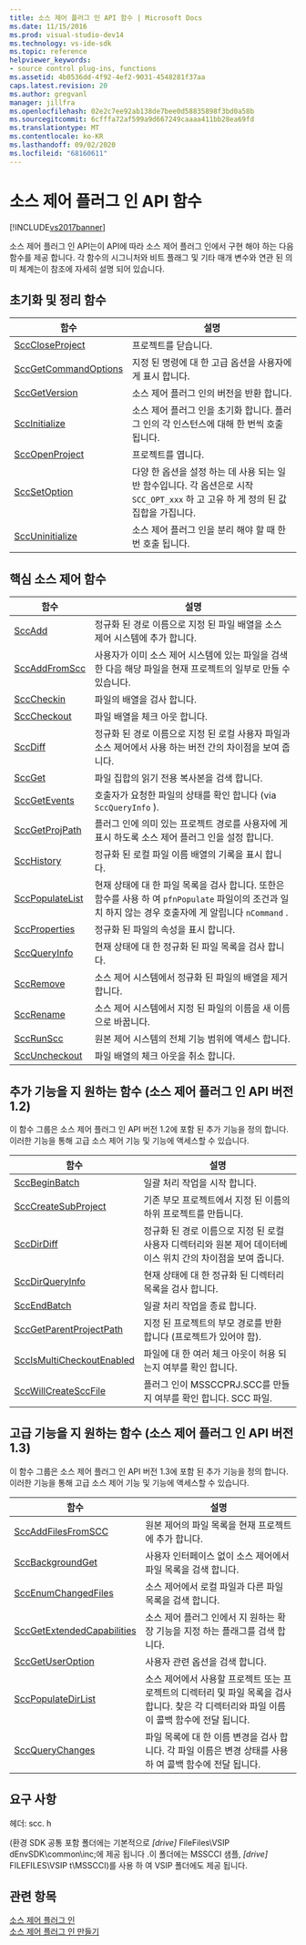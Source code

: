 ```yaml
---
title: 소스 제어 플러그 인 API 함수 | Microsoft Docs
ms.date: 11/15/2016
ms.prod: visual-studio-dev14
ms.technology: vs-ide-sdk
ms.topic: reference
helpviewer_keywords:
- source control plug-ins, functions
ms.assetid: 4b0536dd-4f92-4ef2-9031-4548281f37aa
caps.latest.revision: 20
ms.author: gregvanl
manager: jillfra
ms.openlocfilehash: 02e2c7ee92ab138de7bee0d58835898f3bd0a58b
ms.sourcegitcommit: 6cfffa72af599a9d667249caaaa411bb28ea69fd
ms.translationtype: MT
ms.contentlocale: ko-KR
ms.lasthandoff: 09/02/2020
ms.locfileid: "68160611"
---
```

# <a name="source-control-plug-in-api-functions"></a>소스 제어 플러그 인 API 함수
[!INCLUDE[vs2017banner](../includes/vs2017banner.md)]

소스 제어 플러그 인 API는이 API에 따라 소스 제어 플러그 인에서 구현 해야 하는 다음 함수를 제공 합니다. 각 함수의 시그니처와 비트 플래그 및 기타 매개 변수와 연관 된 의미 체계는이 참조에 자세히 설명 되어 있습니다.  
  
## <a name="initialization-and-housekeeping-functions"></a>초기화 및 정리 함수  
  
|함수|설명|  
|--------------|-----------------|  
|[SccCloseProject](../extensibility/scccloseproject-function.md)|프로젝트를 닫습니다.|  
|[SccGetCommandOptions](../extensibility/sccgetcommandoptions-function.md)|지정 된 명령에 대 한 고급 옵션을 사용자에 게 표시 합니다.|  
|[SccGetVersion](../extensibility/sccgetversion-function.md)|소스 제어 플러그 인의 버전을 반환 합니다.|  
|[SccInitialize](../extensibility/sccinitialize-function.md)|소스 제어 플러그 인을 초기화 합니다. 플러그 인의 각 인스턴스에 대해 한 번씩 호출 됩니다.|  
|[SccOpenProject](../extensibility/sccopenproject-function.md)|프로젝트를 엽니다.|  
|[SccSetOption](../extensibility/sccsetoption-function.md)|다양 한 옵션을 설정 하는 데 사용 되는 일반 함수입니다. 각 옵션은로 시작 `SCC_OPT_xxx` 하 고 고유 하 게 정의 된 값 집합을 가집니다.|  
|[SccUninitialize](../extensibility/sccuninitialize-function.md)|소스 제어 플러그 인을 분리 해야 할 때 한 번 호출 됩니다.|  
  
## <a name="core-source-control-functions"></a>핵심 소스 제어 함수  
  
|함수|설명|  
|--------------|-----------------|  
|[SccAdd](../extensibility/sccadd-function.md)|정규화 된 경로 이름으로 지정 된 파일 배열을 소스 제어 시스템에 추가 합니다.|  
|[SccAddFromScc](../extensibility/sccaddfromscc-function.md)|사용자가 이미 소스 제어 시스템에 있는 파일을 검색 한 다음 해당 파일을 현재 프로젝트의 일부로 만들 수 있습니다.|  
|[SccCheckin](../extensibility/scccheckin-function.md)|파일의 배열을 검사 합니다.|  
|[SccCheckout](../extensibility/scccheckout-function.md)|파일 배열을 체크 아웃 합니다.|  
|[SccDiff](../extensibility/sccdiff-function.md)|정규화 된 경로 이름으로 지정 된 로컬 사용자 파일과 소스 제어에서 사용 하는 버전 간의 차이점을 보여 줍니다.|  
|[SccGet](../extensibility/sccget-function.md)|파일 집합의 읽기 전용 복사본을 검색 합니다.|  
|[SccGetEvents](../extensibility/sccgetevents-function.md)|호출자가 요청한 파일의 상태를 확인 합니다 (via `SccQueryInfo` ).|  
|[SccGetProjPath](../extensibility/sccgetprojpath-function.md)|플러그 인에 의미 있는 프로젝트 경로를 사용자에 게 표시 하도록 소스 제어 플러그 인을 설정 합니다.|  
|[SccHistory](../extensibility/scchistory-function.md)|정규화 된 로컬 파일 이름 배열의 기록을 표시 합니다.|  
|[SccPopulateList](../extensibility/sccpopulatelist-function.md)|현재 상태에 대 한 파일 목록을 검사 합니다. 또한은 함수를 사용 하 여 `pfnPopulate` 파일이의 조건과 일치 하지 않는 경우 호출자에 게 알립니다 `nCommand` .|  
|[SccProperties](../extensibility/sccproperties-function.md)|정규화 된 파일의 속성을 표시 합니다.|  
|[SccQueryInfo](../extensibility/sccqueryinfo-function.md)|현재 상태에 대 한 정규화 된 파일 목록을 검사 합니다.|  
|[SccRemove](../extensibility/sccremove-function.md)|소스 제어 시스템에서 정규화 된 파일의 배열을 제거 합니다.|  
|[SccRename](../extensibility/sccrename-function.md)|소스 제어 시스템에서 지정 된 파일의 이름을 새 이름으로 바꿉니다.|  
|[SccRunScc](../extensibility/sccrunscc-function.md)|원본 제어 시스템의 전체 기능 범위에 액세스 합니다.|  
|[SccUncheckout](../extensibility/sccuncheckout-function.md)|파일 배열의 체크 아웃을 취소 합니다.|  
  
## <a name="functions-that-support-additional-capability-version-12-of-the-source-control-plug-in-api"></a>추가 기능을 지 원하는 함수 (소스 제어 플러그 인 API 버전 1.2)  
 이 함수 그룹은 소스 제어 플러그 인 API 버전 1.2에 포함 된 추가 기능을 정의 합니다. 이러한 기능을 통해 고급 소스 제어 기능 및 기능에 액세스할 수 있습니다.  
  
|함수|설명|  
|--------------|-----------------|  
|[SccBeginBatch](../extensibility/sccbeginbatch-function.md)|일괄 처리 작업을 시작 합니다.|  
|[SccCreateSubProject](../extensibility/scccreatesubproject-function.md)|기존 부모 프로젝트에서 지정 된 이름의 하위 프로젝트를 만듭니다.|  
|[SccDirDiff](../extensibility/sccdirdiff-function.md)|정규화 된 경로 이름으로 지정 된 로컬 사용자 디렉터리와 원본 제어 데이터베이스 위치 간의 차이점을 보여 줍니다.|  
|[SccDirQueryInfo](../extensibility/sccdirqueryinfo-function.md)|현재 상태에 대 한 정규화 된 디렉터리 목록을 검사 합니다.|  
|[SccEndBatch](../extensibility/sccendbatch-function.md)|일괄 처리 작업을 종료 합니다.|  
|[SccGetParentProjectPath](../extensibility/sccgetparentprojectpath-function.md)|지정 된 프로젝트의 부모 경로를 반환 합니다 (프로젝트가 있어야 함).|  
|[SccIsMultiCheckoutEnabled](../extensibility/sccismulticheckoutenabled-function.md)|파일에 대 한 여러 체크 아웃이 허용 되는지 여부를 확인 합니다.|  
|[SccWillCreateSccFile](../extensibility/sccwillcreatesccfile-function.md)|플러그 인이 MSSCCPRJ.SCC를 만들지 여부를 확인 합니다. SCC 파일.|  
  
## <a name="functions-that-support-advanced-capability-version-13-of-the-source-control-plug-in-api"></a>고급 기능을 지 원하는 함수 (소스 제어 플러그 인 API 버전 1.3)  
 이 함수 그룹은 소스 제어 플러그 인 API 버전 1.3에 포함 된 추가 기능을 정의 합니다. 이러한 기능을 통해 고급 소스 제어 기능 및 기능에 액세스할 수 있습니다.  
  
|함수|설명|  
|--------------|-----------------|  
|[SccAddFilesFromSCC](../extensibility/sccaddfilesfromscc-function.md)|원본 제어의 파일 목록을 현재 프로젝트에 추가 합니다.|  
|[SccBackgroundGet](../extensibility/sccbackgroundget-function.md)|사용자 인터페이스 없이 소스 제어에서 파일 목록을 검색 합니다.|  
|[SccEnumChangedFiles](../extensibility/sccenumchangedfiles-function.md)|소스 제어에서 로컬 파일과 다른 파일 목록을 검색 합니다.|  
|[SccGetExtendedCapabilities](../extensibility/sccgetextendedcapabilities-function.md)|소스 제어 플러그 인에서 지 원하는 확장 기능을 지정 하는 플래그를 검색 합니다.|  
|[SccGetUserOption](../extensibility/sccgetuseroption-function.md)|사용자 관련 옵션을 검색 합니다.|  
|[SccPopulateDirList](../extensibility/sccpopulatedirlist-function.md)|소스 제어에서 사용할 프로젝트 또는 프로젝트의 디렉터리 및 파일 목록을 검사 합니다. 찾은 각 디렉터리와 파일 이름이 콜백 함수에 전달 됩니다.|  
|[SccQueryChanges](../extensibility/sccquerychanges-function.md)|파일 목록에 대 한 이름 변경을 검사 합니다. 각 파일 이름은 변경 상태를 사용 하 여 콜백 함수에 전달 됩니다.|  
  
## <a name="requirements"></a>요구 사항  
 헤더: scc. h  
  
 (환경 SDK 공통 포함 폴더에는 기본적으로 *[drive]* FileFiles\VSIP dEnvSDK\common\inc;에 제공 됩니다 .이 폴더에는 MSSCCI 샘플, *[drive]* FILEFILES\VSIP t\MSSCCI)를 사용 하 여 VSIP 폴더에도 제공 됩니다.  
  
## <a name="see-also"></a>관련 항목  
 [소스 제어 플러그 인](../extensibility/source-control-plug-ins.md)   
 [소스 제어 플러그 인 만들기](../extensibility/internals/creating-a-source-control-plug-in.md)
